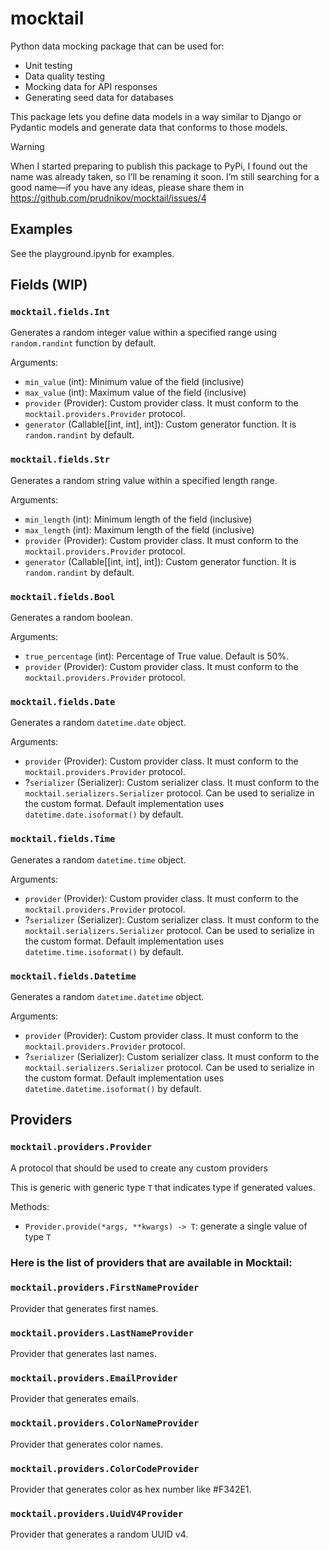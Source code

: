 # mocktail
Python data mocking package that can be used for:

* Unit testing
* Data quality testing
* Mocking data for API responses
* Generating seed data for databases

This package lets you define data models in a way similar to Django or Pydantic models and generate data that conforms to those models.

> [!WARNING]
> When I started preparing to publish this package to PyPi, I found out the name was already taken, so I’ll be renaming it soon. I’m still searching for a good name—if you have any ideas, please share them in  https://github.com/prudnikov/mocktail/issues/4

## Examples

See the playground.ipynb for examples.

## Fields (WIP)

### `mocktail.fields.Int`
Generates a random integer value within a specified range using `random.randint` function by default.

Arguments:
- `min_value` (int): Minimum value of the field (inclusive)
- `max_value` (int): Maximum value of the field (inclusive)
- `provider` (Provider): Custom provider class. It must conform to the `mocktail.providers.Provider` protocol.
- `generator` (Callable[[int, int], int]): Custom generator function. It is `random.randint` by default.

### `mocktail.fields.Str`
Generates a random string value within a specified length range. 

Arguments:
- `min_length` (int): Minimum length of the field (inclusive)
- `max_length` (int): Maximum length of the field (inclusive)
- `provider` (Provider): Custom provider class. It must conform to the `mocktail.providers.Provider` protocol.
- `generator` (Callable[[int, int], int]): Custom generator function. It is `random.randint` by default.

### `mocktail.fields.Bool`
Generates a random boolean. 

Arguments:
- `true_percentage` (int): Percentage of True value. Default is 50%.
- `provider` (Provider): Custom provider class. It must conform to the `mocktail.providers.Provider` protocol.

### `mocktail.fields.Date`
Generates a random `datetime.date` object. 

Arguments:
- `provider` (Provider): Custom provider class. It must conform to the `mocktail.providers.Provider` protocol.
- ?`serializer` (Serializer): Custom serializer class. It must conform to the `mocktail.serializers.Serializer` protocol. Can be used to serialize in the custom format. Default implementation uses `datetime.date.isoformat()` by default. 

### `mocktail.fields.Time`
Generates a random `datetime.time` object. 

Arguments:
- `provider` (Provider): Custom provider class. It must conform to the `mocktail.providers.Provider` protocol.
- ?`serializer` (Serializer): Custom serializer class. It must conform to the `mocktail.serializers.Serializer` protocol. Can be used to serialize in the custom format. Default implementation uses `datetime.time.isoformat()` by default. 

### `mocktail.fields.Datetime`
Generates a random `datetime.datetime` object. 

Arguments:
- `provider` (Provider): Custom provider class. It must conform to the `mocktail.providers.Provider` protocol.
- ?`serializer` (Serializer): Custom serializer class. It must conform to the `mocktail.serializers.Serializer` protocol. Can be used to serialize in the custom format. Default implementation uses `datetime.datetime.isoformat()` by default. 

## Providers

### `mocktail.providers.Provider`
A protocol that should be used to create any custom providers 

This is generic with generic type `T` that indicates type if generated values.

Methods:
- `Provider.provide(*args, **kwargs) -> T`: generate a single value of type `T`

### Here is the list of providers that are available in Mocktail:

### `mocktail.providers.FirstNameProvider`
Provider that generates first names. 

### `mocktail.providers.LastNameProvider`
Provider that generates last names. 

### `mocktail.providers.EmailProvider`
Provider that generates emails. 

### `mocktail.providers.ColorNameProvider`
Provider that generates color names. 

### `mocktail.providers.ColorCodeProvider`
Provider that generates color as hex number like #F342E1. 

### `mocktail.providers.UuidV4Provider`
Provider that generates a random UUID v4. 
